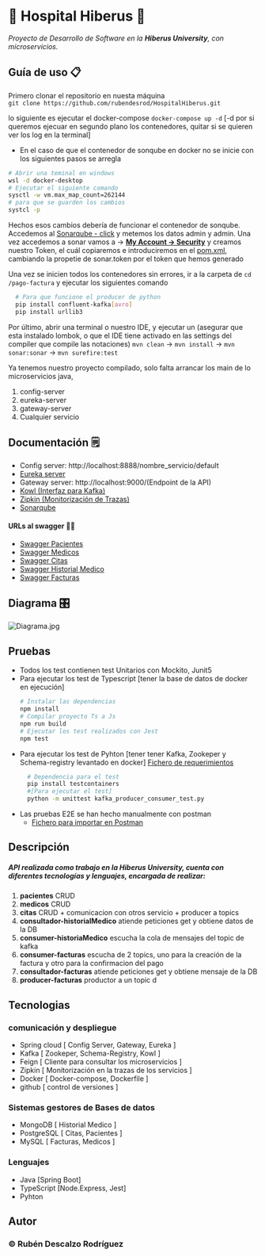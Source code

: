 # 🏥 Hospital Hiberus 🏥
*Proyecto de Desarrollo de Software en la **Hiberus University**, con microservicios.*

## Guía de uso 📋
Primero clonar el repositorio en nuesta máquina
<br>
```git clone https://github.com/rubendesrod/HospitalHiberus.git```
<br>

lo siguiente es ejecutar el docker-compose ```docker-compose up -d``` [-d por si queremos ejecuar en segundo plano los contenedores, quitar si se quieren ver los log en la terminal]

* En el caso de que el contenedor de sonqube en docker no se inicie con los siguientes pasos se arregla
 ```bash
 # Abrir una teminal en windows
 wsl -d docker-desktop
 # Ejecutar el siguiente comando
 sysctl -w vm.max_map_count=262144
 # para que se guarden los cambios
 systcl -p
 ```
Hechos esos cambios debería de funcionar el contenedor de sonqube.
 Accedemos al [Sonarqube - click](http://localhost:9090) y metemos los datos admin y admin.
Una vez accedemos a sonar vamos a -> [**My Account -> Security**](http://localhost:9090/account/security)
y creamos nuestro Token, el cuál copiaremos e introduciremos en el [pom.xml](./pom.xml), cambiando la propetie de sonar.token
por el token que hemos generado


Una vez se inicien todos los contenedores sin errores, ir a la carpeta de ``cd /pago-factura`` y ejecutar los siguientes comando

```bash 
  # Para que funcione el producer de python
  pip install confluent-kafka[avro]
  pip install urllib3
 ```

Por último, abrir una terminal o nuestro IDE, y ejecutar un (asegurar que esta instalado lombok, o que el IDE tiene activado en las settings del compiler que compile las notaciones)
```mvn clean```  -> ```mvn install``` -> ```mvn sonar:sonar``` -> ```mvn surefire:test```

Ya tenemos nuestro proyecto compilado, solo falta arrancar los main de lo microservicios java,
1. config-server
2. eureka-server
3. gateway-server
4. Cualquier servicio


## Documentación 🗒️
* Config server: http://localhost:8888/nombre_servicio/default
* [Eureka server](http://localhost:8761)
* Gateway server: http://localhost:9000/(Endpoint de la API)
* [Kowl (Interfaz para Kafka)](http://localhost:8080/topics)
* [Zipkin (Monitorización de Trazas)](http://localhost:9411/zipkin/)
* [Sonarqube](http://localhost:9090/)

#### URLs al swagger ⛓️‍💥
* [Swagger Pacientes](http://localhost:8086/swagger-ui/index.html)
* [Swagger Medicos](http://localhost:8082/docs)
* [Swagger Citas](http://localhost:8083/swagger-ui/index.html)
* [Swagger Historial Medico](http://localhost:8084/swagger-ui/index.html)
* [Swagger Facturas](http://localhost:8085/swagger-ui/index.html)

## Diagrama 🎛️
![Diagrama.jpg](imagenes%2FDiagrama.jpg "Diagrama de la comunicación de los Microservicios")

## Pruebas
* Todos los test contienen test Unitarios con Mockito, Junit5
* Para ejecutar los test de Typescript [tener la base de datos de docker en ejecución]
    ```bash
    # Instalar las dependencias
    npm install 
    # Compilar proyecto Ts a Js
    npm run build
    # Ejecutar los test realizados con Jest
    npm test
    ``` 
* Para ejecutar los test de Pyhton [tener tener Kafka, Zookeper y Schema-registry levantado en docker]
    [Fichero de requerimientos](./pago-factura/requerido.txt)
  ```bash
    # Dependencia para el test
    pip install testcontainers
    #[Para ejecutar el test]
    python -m unittest kafka_producer_consumer_test.py
    ``` 
* Las pruebas E2E se han hecho manualmente con postman
  * [Fichero para importar en Postman](Hospital_Hiberus.postman_collection.json)

## Descripción
##### API realizada como trabajo en la Hiberus University, cuenta con diferentes tecnologías y lenguajes, encargada de realizar:
1. **pacientes** CRUD
2. **medicos** CRUD
3. **citas** CRUD + comunicacion con otros servicio + producer a topics
4. **consultador-historialMedico** atiende peticiones get y obtiene datos de la DB
5. **consumer-historiaMedico** escucha la cola de mensajes del topic de kafka
6. **consumer-facturas** escucha de 2 topics, uno para la creación de la factura y otro para la confirmacion del pago
7. **consultador-facturas** atiende peticiones get y obtiene mensaje de la DB
8. **producer-facturas** productor a un topic d

## Tecnologias
### comunicación y despliegue
* Spring cloud [ Config Server, Gateway, Eureka ]
* Kafka [ Zookeper, Schema-Registry, Kowl ]
* Feign [ Cliente para consultar los microservicios ]
* Zipkin [ Monitorización en la trazas de los servicios ]
* Docker [ Docker-compose, Dockerfile ]
* github [ control de versiones ]

### Sistemas gestores de Bases de datos
* MongoDB [ Historial Medico ]
* PostgreSQL [ Citas, Pacientes ]
* MySQL [ Facturas, Medicos ]

### Lenguajes
* Java [Spring Boot]
* TypeScript [Node.Express, Jest]
* Pyhton


## Autor
### © Rubén Descalzo Rodríguez